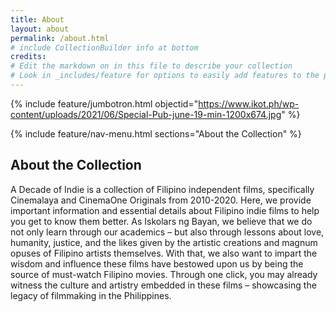 ```yaml
---
title: About
layout: about
permalink: /about.html
# include CollectionBuilder info at bottom
credits:
# Edit the markdown on in this file to describe your collection
# Look in _includes/feature for options to easily add features to the page
---
```


{% include feature/jumbotron.html objectid="https://www.ikot.ph/wp-content/uploads/2021/06/Special-Pub-june-19-min-1200x674.jpg" %}

{% include feature/nav-menu.html sections="About the Collection" %}

## About the Collection

A Decade of Indie is a collection of Filipino independent films, specifically Cinemalaya and CinemaOne Originals from 2010-2020. Here, we provide important information and essential details about Filipino indie films to help you get to know them better. As Iskolars ng Bayan, we believe that we do not only learn through our academics – but also through lessons about love, humanity, justice, and the likes given by the artistic creations and magnum opuses of Filipino artists themselves. With that, we also want to impart the wisdom and influence these films have bestowed upon us by being the source of must-watch Filipino movies. Through one click, you may already witness the culture and artistry embedded in these films – showcasing the legacy of filmmaking in the Philippines.

<!-- IMPORTANT!!! DELETE this comment and the include below when you are finished editing this page for your collection. The include below introduces about page features. They will show up on your collection's about page until you delete it.  -->
